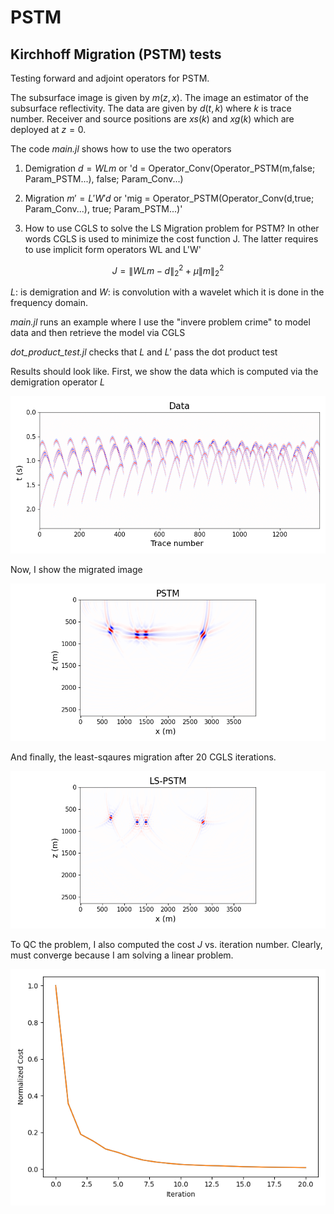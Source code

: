 # PSTM
## Kirchhoff Migration (PSTM) tests 

Testing forward and adjoint operators for PSTM. 

The subsurface image is given by $m(z,x)$.  The image an estimator of the subsurface reflectivity. The data are given by $d(t,k)$ where $k$ is trace number. Receiver and source positions are $xs(k)$ and $xg(k)$ which are deployed at $z=0$. 

The code *main.jl* shows how to use the two operators

1) Demigration $d =W L m$  or  'd  = Operator_Conv(Operator_PSTM(m,false; Param_PSTM...), false; Param_Conv...)

2) Migration $m' = L'W' d$ or 'mig = Operator_PSTM(Operator_Conv(d,true; Param_Conv...), true; Param_PSTM...)'
3) How to use CGLS to solve the LS Migration problem for PSTM? In other words
CGLS is used to minimize the cost function J. The latter requires to use implicit form 
operators WL and L'W'

$$J = \| WL m - d\|_2^2 + \mu \| m\|_2^2$$

$L:$ is demigration and $W:$ is convolution with a wavelet which it is done in the frequency domain.

*main.jl* runs an example where I use the "invere problem crime" to model data and then retrieve the model via CGLS

*dot_product_test.jl* checks that $L$ and $L'$ pass the dot product test

Results should look like. First, we show the data which is computed via the demigration operator $L$ 

![image](figure1.png)

Now, I show the migrated image 

![image](figure2.png)

And finally, the least-sqaures migration after $20$ CGLS iterations.

![image](figure3.png)

To QC the problem, I also computed the cost $J$ vs. iteration number. Clearly, must converge because I am solving
a linear problem.

![image](figure4.png)